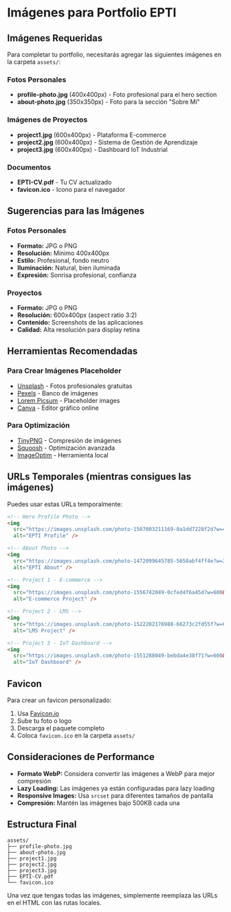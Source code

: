 # Imágenes para Portfolio EPTI

## Imágenes Requeridas

Para completar tu portfolio, necesitarás agregar las siguientes imágenes en la carpeta `assets/`:

### Fotos Personales

- **profile-photo.jpg** (400x400px) - Foto profesional para el hero section
- **about-photo.jpg** (350x350px) - Foto para la sección "Sobre Mí"

### Imágenes de Proyectos

- **project1.jpg** (600x400px) - Plataforma E-commerce
- **project2.jpg** (600x400px) - Sistema de Gestión de Aprendizaje
- **project3.jpg** (600x400px) - Dashboard IoT Industrial

### Documentos

- **EPTI-CV.pdf** - Tu CV actualizado
- **favicon.ico** - Icono para el navegador

## Sugerencias para las Imágenes

### Fotos Personales

- **Formato:** JPG o PNG
- **Resolución:** Mínimo 400x400px
- **Estilo:** Profesional, fondo neutro
- **Iluminación:** Natural, bien iluminada
- **Expresión:** Sonrisa profesional, confianza

### Proyectos

- **Formato:** JPG o PNG
- **Resolución:** 600x400px (aspect ratio 3:2)
- **Contenido:** Screenshots de las aplicaciones
- **Calidad:** Alta resolución para display retina

## Herramientas Recomendadas

### Para Crear Imágenes Placeholder

- [Unsplash](https://unsplash.com) - Fotos profesionales gratuitas
- [Pexels](https://pexels.com) - Banco de imágenes
- [Lorem Picsum](https://picsum.photos) - Placeholder images
- [Canva](https://canva.com) - Editor gráfico online

### Para Optimización

- [TinyPNG](https://tinypng.com) - Compresión de imágenes
- [Squoosh](https://squoosh.app) - Optimización avanzada
- [ImageOptim](https://imageoptim.com) - Herramienta local

## URLs Temporales (mientras consigues las imágenes)

Puedes usar estas URLs temporalmente:

```html
<!-- Hero Profile Photo -->
<img
  src="https://images.unsplash.com/photo-1507003211169-0a1dd7228f2d?w=400&h=400&fit=crop&crop=face"
  alt="EPTI Profile" />

<!-- About Photo -->
<img
  src="https://images.unsplash.com/photo-1472099645785-5658abf4ff4e?w=350&h=350&fit=crop&crop=face"
  alt="EPTI About" />

<!-- Project 1 - E-commerce -->
<img
  src="https://images.unsplash.com/photo-1556742049-0cfed4f6a45d?w=600&h=400&fit=crop"
  alt="E-commerce Project" />

<!-- Project 2 - LMS -->
<img
  src="https://images.unsplash.com/photo-1522202176988-66273c2fd55f?w=600&h=400&fit=crop"
  alt="LMS Project" />

<!-- Project 3 - IoT Dashboard -->
<img
  src="https://images.unsplash.com/photo-1551288049-bebda4e38f71?w=600&h=400&fit=crop"
  alt="IoT Dashboard" />
```

## Favicon

Para crear un favicon personalizado:

1. Usa [Favicon.io](https://favicon.io)
2. Sube tu foto o logo
3. Descarga el paquete completo
4. Coloca `favicon.ico` en la carpeta `assets/`

## Consideraciones de Performance

- **Formato WebP:** Considera convertir las imágenes a WebP para mejor compresión
- **Lazy Loading:** Las imágenes ya están configuradas para lazy loading
- **Responsive Images:** Usa `srcset` para diferentes tamaños de pantalla
- **Compresión:** Mantén las imágenes bajo 500KB cada una

## Estructura Final

```
assets/
├── profile-photo.jpg
├── about-photo.jpg
├── project1.jpg
├── project2.jpg
├── project3.jpg
├── EPTI-CV.pdf
└── favicon.ico
```

Una vez que tengas todas las imágenes, simplemente reemplaza las URLs en el HTML con las rutas locales.
